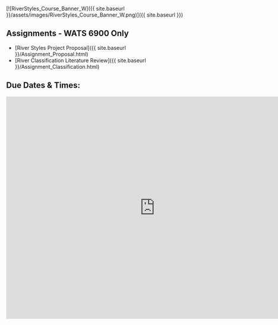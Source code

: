 [![RiverStyles_Course_Banner_W]({{ site.baseurl }}/assets/images/RiverStyles_Course_Banner_W.png)]({{ site.baseurl }})



## Assignments - WATS 6900 Only

* [River Styles Project Proposal]({{ site.baseurl }}/Assignment_Proposal.html)
* [River Classification Literature Review]({{ site.baseurl }}/Assignment_Classification.html)



## Due Dates &amp; Times:

<iframe src="https://calendar.google.com/calendar/embed?src=rbc2jhupeuom0r4sf5i09fdgfc%40group.calendar.google.com&ctz=America/Denver" style="border: 0" width="800" height="600" frameborder="0" scrolling="no"></iframe>
